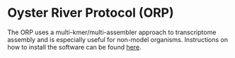 # Oyster River Protocol (ORP)

The ORP uses a multi-kmer/multi-assembler approach to transcriptome assembly and is especially useful for non-model organisms. Instructions on how to install the software can be found [here](https://oyster-river-protocol.readthedocs.io/en/latest/docker_install.html). 
